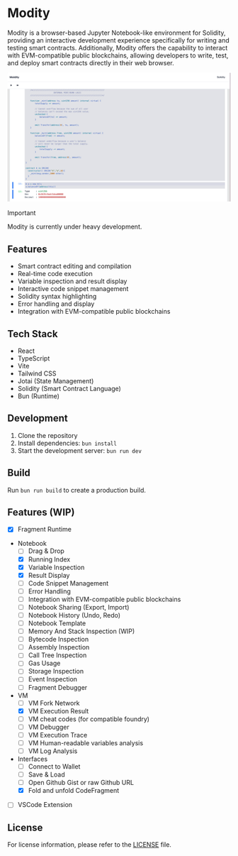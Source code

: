 # Modity

Modity is a browser-based Jupyter Notebook-like environment for Solidity, providing an interactive development experience specifically for writing and testing smart contracts. Additionally, Modity offers the capability to interact with EVM-compatible public blockchains, allowing developers to write, test, and deploy smart contracts directly in their web browser.

![alt text](assets/image.png)

> [!IMPORTANT]
> Modity is currently under heavy development.


## Features

- Smart contract editing and compilation
- Real-time code execution
- Variable inspection and result display
- Interactive code snippet management
- Solidity syntax highlighting
- Error handling and display
- Integration with EVM-compatible public blockchains

## Tech Stack

- React
- TypeScript
- Vite
- Tailwind CSS
- Jotai (State Management)
- Solidity (Smart Contract Language)
- Bun (Runtime)

## Development

1. Clone the repository
2. Install dependencies: `bun install`
3. Start the development server: `bun run dev`

## Build

Run `bun run build` to create a production build.

## Features (WIP)

- [x] Fragment Runtime
- Notebook
  - [ ] Drag & Drop
  - [X] Running Index
  - [x] Variable Inspection
  - [x] Result Display
  - [ ] Code Snippet Management
  - [ ] Error Handling
  - [ ] Integration with EVM-compatible public blockchains
  - [ ] Notebook Sharing (Export, Import)
  - [ ] Notebook History (Undo, Redo)
  - [ ] Notebook Template
  - [ ] Memory And Stack Inspection (WIP)
  - [ ] Bytecode Inspection
  - [ ] Assembly Inspection
  - [ ] Call Tree Inspection
  - [ ] Gas Usage
  - [ ] Storage Inspection
  - [ ] Event Inspection
  - [ ] Fragment Debugger
- VM
  - [ ] VM Fork Network
  - [x] VM Execution Result
  - [ ] VM cheat codes (for compatible foundry)
  - [ ] VM Debugger
  - [ ] VM Execution Trace
  - [ ] VM Human-readable variables analysis
  - [ ] VM Log Analysis
- Interfaces
  - [ ] Connect to Wallet
  - [ ] Save & Load
  - [ ] Open Github Gist or raw Github URL
  - [x] Fold and unfold CodeFragment
- [ ] VSCode Extension

## License

For license information, please refer to the [LICENSE](./LICENSE) file.